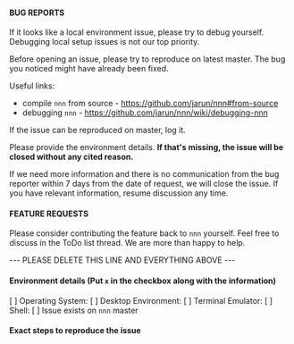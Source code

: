 #### BUG REPORTS

If it looks like a local environment issue, please try to debug yourself. Debugging local setup issues is not our top priority.

Before opening an issue, please try to reproduce on latest master. The bug you noticed might have already been fixed.

Useful links:

- compile `nnn` from source - https://github.com/jarun/nnn#from-source
- debugging `nnn` - https://github.com/jarun/nnn/wiki/debugging-nnn

If the issue can be reproduced on master, log it.

Please provide the environment details. **If that's missing, the issue will be closed without any cited reason.**

If we need more information and there is no communication from the bug reporter within 7 days from the date of request, we will close the issue. If you have relevant information, resume discussion any time.

#### FEATURE REQUESTS

Please consider contributing the feature back to `nnn` yourself. Feel free to discuss in the ToDo list thread. We are more than happy to help.

--- PLEASE DELETE THIS LINE AND EVERYTHING ABOVE ---

#### Environment details (Put `x` in the checkbox along with the information)

[ ] Operating System:
[ ] Desktop Environment:
[ ] Terminal Emulator:
[ ] Shell:
[ ] Issue exists on `nnn` master

#### Exact steps to reproduce the issue
